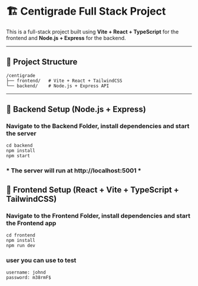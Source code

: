 # 🏗️ Centigrade Full Stack Project

This is a full-stack project built using **Vite + React + TypeScript** for the frontend and **Node.js + Express** for the backend.

---

## **📌 Project Structure**
```
/centigrade
├── frontend/   # Vite + React + TailwindCSS
└── backend/    # Node.js + Express API
```
---

## **🚀 Backend Setup (Node.js + Express)**
###  Navigate to the Backend Folder, install dependencies and start the server
```
cd backend
npm install
npm start
```

### * The server will run at http://localhost:5001 *


## 🚀 Frontend Setup (React + Vite + TypeScript + TailwindCSS) 
###  Navigate to the Frontend Folder, install dependencies and start the Frontend app 
```
cd frontend
npm install
npm run dev
```

### user you can use to test
```
username: johnd
password: m38rmF$
```